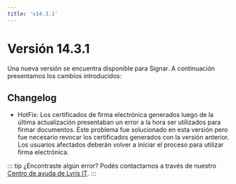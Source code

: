 ```yaml
---
title: 'v14.3.1'
---
```


# Versión 14.3.1

Una nueva versión se encuentra disponible para Signar. A continuación presentamos los cambios introducidos:

## Changelog 

- HotFix: Los certificados de firma electrónica generados luego de la última actualización presentaban un error a la hora ser utilizados para firmar documentos. Este problema fue solucionado en esta versión pero fue necesario revocar los certificados generados con la versión anterior. Los usuarios afectados deberán volver a iniciar el proceso para utilizar firma electrónica.

::: tip ¿Encontraste algún error?
Podés contactarnos a través de nuestro [Centro de ayuda de Lyris IT](https://soporte-lyris.atlassian.net/servicedesk/customer/portals).
:::